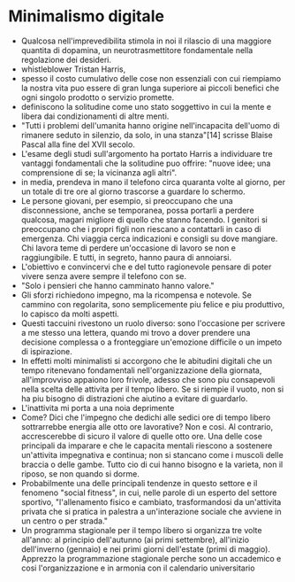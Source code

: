 # Minimalismo digitale
- Qualcosa nell'imprevedibilita stimola in noi il rilascio di una maggiore quantita di dopamina, un neurotrasmettitore fondamentale nella regolazione dei desideri.
- whistleblower Tristan Harris,
- spesso il costo cumulativo delle cose non essenziali con cui riempiamo la nostra vita puo essere di gran lunga superiore ai piccoli benefici che ogni singolo prodotto o servizio promette.
- definiscono la solitudine come uno stato soggettivo in cui la mente e libera dai condizionamenti di altre menti.
- "Tutti i problemi dell'umanita hanno origine nell'incapacita dell'uomo di rimanere seduto in silenzio, da solo, in una stanza"[14] scrisse Blaise Pascal alla fine del XVII secolo.
- L'esame degli studi sull'argomento ha portato Harris a individuare tre vantaggi fondamentali che la solitudine puo offrire: "nuove idee; una comprensione di se; la vicinanza agli altri".
- in media, prendeva in mano il telefono circa quaranta volte al giorno, per un totale di tre ore al giorno trascorse a guardare lo schermo.
- Le persone giovani, per esempio, si preoccupano che una disconnessione, anche se temporanea, possa portarli a perdere qualcosa, magari migliore di quello che stanno facendo. I genitori si preoccupano che i propri figli non riescano a contattarli in caso di emergenza. Chi viaggia cerca indicazioni e consigli su dove mangiare. Chi lavora teme di perdere un'occasione di lavoro se non e raggiungibile. E tutti, in segreto, hanno paura di annoiarsi.
- L'obiettivo e convincervi che e del tutto ragionevole pensare di poter vivere senza avere sempre il telefono con se.
- "Solo i pensieri che hanno camminato hanno valore."
- Gli sforzi richiedono impegno, ma la ricompensa e notevole. Se cammino con regolarita, sono semplicemente piu felice e piu produttivo, lo capisco da molti aspetti.
- Questi taccuini rivestono un ruolo diverso: sono l'occasione per scrivere a me stesso una lettera, quando mi trovo a dover prendere una decisione complessa o a fronteggiare un'emozione difficile o un impeto di ispirazione.
- In effetti molti minimalisti si accorgono che le abitudini digitali che un tempo ritenevano fondamentali nell'organizzazione della giornata, all'improvviso appaiono loro frivole, adesso che sono piu consapevoli nella scelta delle attivita per il tempo libero. Se si riempie il vuoto, non si ha piu bisogno di distrazioni che aiutino a evitare di guardarlo.
- L'inattivita mi porta a una noia deprimente
- Come? Dici che l'impegno che dedichi alle sedici ore di tempo libero sottrarrebbe energia alle otto ore lavorative? Non e cosi. Al contrario, accrescerebbe di sicuro il valore di quelle otto ore. Una delle cose principali da imparare e che le capacita mentali riescono a sostenere un'attivita impegnativa e continua; non si stancano come i muscoli delle braccia o delle gambe. Tutto cio di cui hanno bisogno e la varieta, non il riposo, se non quando si dorme.
- Probabilmente una delle principali tendenze in questo settore e il fenomeno "social fitness", in cui, nelle parole di un esperto del settore sportivo, "l'allenamento fisico e cambiato, trasformandosi da un'attivita privata che si pratica in palestra a un'interazione sociale che avviene in un centro o per strada."
- Un programma stagionale per il tempo libero si organizza tre volte all'anno: al principio dell'autunno (ai primi settembre), all'inizio dell'inverno (gennaio) e nei primi giorni dell'estate (primi di maggio). Apprezzo la programmazione stagionale perche sono un accademico e cosi l'organizzazione e in armonia con il calendario universitario
